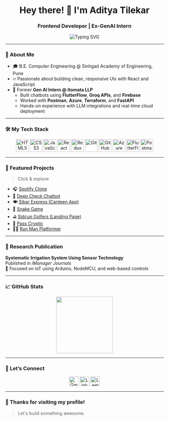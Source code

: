 <h1 align="center">Hey there! 👋 I'm Aditya Tilekar</h1>
<h3 align="center">Frontend Developer | Ex-GenAI Intern </h3>

<p align="center">
  <img src="https://readme-typing-svg.herokuapp.com?font=Fira+Code&size=24&pause=1000&color=38BDF8&center=true&vCenter=true&width=500&lines=%20Frontend+Dev+Who+Loves+to+Code+💻;%50JS+%7C+Redux+%7C+React+%7C+Gen-AI+%7C+DSA+⚡;%100Always+learning+%7C+Always+building+🚀" alt="Typing SVG" />
</p>




---

### 🧠 About Me

- 🎓 B.E. Computer Engineering @ Sinhgad Academy of Engineering, Pune  
- 🔥 Passionate about building clean, responsive UIs with React and JavaScript  
- 🤖 Former **Gen AI Intern @ Itomata LLP**  
  - Built chatbots using **FlutterFlow**, **Groq APIs**, and **Firebase**  
  - Worked with **Postman**, **Azure**, **Terraform**, and **FastAPI**  
  - Hands-on experience with LLM integrations and real-time cloud deployment  

---

### 🛠️ My Tech Stack

<p align="center">
  <img src="https://cdn.jsdelivr.net/gh/devicons/devicon/icons/html5/html5-original.svg" height="40" alt="HTML5"/>
  <img src="https://cdn.jsdelivr.net/gh/devicons/devicon/icons/css3/css3-original.svg" height="40" alt="CSS3"/>
  <img src="https://cdn.jsdelivr.net/gh/devicons/devicon/icons/javascript/javascript-original.svg" height="40" alt="JavaScript"/>
  <img src="https://cdn.jsdelivr.net/gh/devicons/devicon/icons/react/react-original.svg" height="40" alt="React"/>
  <img src="https://cdn.jsdelivr.net/gh/devicons/devicon/icons/redux/redux-original.svg" height="40" alt="Redux"/>
  <img src="https://cdn.jsdelivr.net/gh/devicons/devicon/icons/git/git-original.svg" height="40" alt="Git"/>
  <img src="https://encrypted-tbn0.gstatic.com/images?q=tbn:ANd9GcTt6DXuvit57V1DmjnlLcwst4O-sTL5D37gIQ&s" height="40" alt="GitHub"/>
  <img src="https://cdn.jsdelivr.net/gh/devicons/devicon/icons/azure/azure-original.svg" height="40" alt="Azure"/>
  <img src="https://avatars.githubusercontent.com/u/74943865?s=200&v=4" height="40" alt="FlutterFlow" />
  <img src="https://www.svgrepo.com/show/354202/postman-icon.svg" height="40" alt="Postman" />
</p>

---

### 🌟 Featured Projects

> Click & explore

- 🎧 [Spotify Clone](https://capten05ast.github.io/Spotit_fy/)
- 🧠 [Deep Check Chatbot](https://capten05ast.github.io/Deep-Check/)
- 🍽️ [Sibar Express (Canteen App)](https://capten05ast.github.io/express/)
- 🐍 [Snake Game](https://capten05ast.github.io/Snake-Masters/)
- ⛳ [Sidcup Golfers (Landing Page)](https://capten05ast.github.io/Sidcup_Golfers/)
- 🔐 [Pass Cryptic](https://capten05ast.github.io/Pass_Cryptic/)
- 🏃‍♂️ [Run Man Platformer](https://capten05ast.github.io/Run-Man/)

---

### 📜 Research Publication

**Systematic Irrigation System Using Sensor Technology**  
Published in *iManager Journals*  
📌 Focused on IoT using Arduino, NodeMCU, and web-based controls

---

### 📈 GitHub Stats

<p align="center">
  <img src="https://github-readme-stats.vercel.app/api?username=Capten05ast&show_icons=true&theme=radical" height="180"/>
</p>

---

### 🤝 Let’s Connect

<div align="center">
  <a href="mailto:adityatilekar.sae.comp@gmail.com"><img src="https://img.icons8.com/fluency/48/gmail.png" width="30" title="Gmail"/></a>
  <a href="https://www.linkedin.com/in/aditya-tilekar-b1671a253"><img src="https://img.icons8.com/fluency/48/linkedin.png" width="30" title="LinkedIn"/></a>
  <a href="https://leetcode.com/u/Aditya_Tilekar333/"><img src="https://img.icons8.com/external-tal-revivo-color-tal-revivo/48/external-level-up-your-coding-skills-and-quickly-land-a-job-logo-color-tal-revivo.png" width="30" title="LeetCode"/></a>
</div>

---

### 🏁 Thanks for visiting my profile!
> Let's build something awesome.






